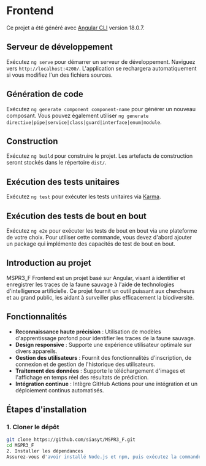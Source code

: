 # Frontend

Ce projet a été généré avec [Angular CLI](https://github.com/angular/angular-cli) version 18.0.7.

## Serveur de développement

Exécutez `ng serve` pour démarrer un serveur de développement. Naviguez vers `http://localhost:4200/`. L'application se rechargera automatiquement si vous modifiez l'un des fichiers sources.

## Génération de code

Exécutez `ng generate component component-name` pour générer un nouveau composant. Vous pouvez également utiliser `ng generate directive|pipe|service|class|guard|interface|enum|module`.

## Construction

Exécutez `ng build` pour construire le projet. Les artefacts de construction seront stockés dans le répertoire `dist/`.

## Exécution des tests unitaires

Exécutez `ng test` pour exécuter les tests unitaires via [Karma](https://karma-runner.github.io).

## Exécution des tests de bout en bout

Exécutez `ng e2e` pour exécuter les tests de bout en bout via une plateforme de votre choix. Pour utiliser cette commande, vous devez d'abord ajouter un package qui implémente des capacités de test de bout en bout.

## Introduction au projet

MSPR3_F Frontend est un projet basé sur Angular, visant à identifier et enregistrer les traces de la faune sauvage à l'aide de technologies d'intelligence artificielle. Ce projet fournit un outil puissant aux chercheurs et au grand public, les aidant à surveiller plus efficacement la biodiversité.

## Fonctionnalités

- **Reconnaissance haute précision** : Utilisation de modèles d'apprentissage profond pour identifier les traces de la faune sauvage.
- **Design responsive** : Supporte une expérience utilisateur optimale sur divers appareils.
- **Gestion des utilisateurs** : Fournit des fonctionnalités d'inscription, de connexion et de gestion de l'historique des utilisateurs.
- **Traitement des données** : Supporte le téléchargement d'images et l'affichage en temps réel des résultats de prédiction.
- **Intégration continue** : Intègre GitHub Actions pour une intégration et un déploiement continus automatisés.

## Étapes d'installation

### 1. Cloner le dépôt

```bash
git clone https://github.com/siasyt/MSPR3_F.git
cd MSPR3_F
2. Installer les dépendances
Assurez-vous d'avoir installé Node.js et npm, puis exécutez la commande suivante pour installer les dépendances du projet :
